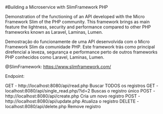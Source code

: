 #Building a Microservice with SlimFramework PHP

Demonstration of the functioning of an API developed with the Micro Framework Slim of the PHP community. This framework brings as main feature the lightness, security and performance compared to other PHP frameworks known as Laravel, Laminas, Lumen.

Demostração do funcionamente de uma API desenvolvida com o Micro Framework Slim da comunidade PHP. Este framework trás como principal direfencial a leveza, segurança e performance perto de outros frameworks PHP conhecidos como Laravel, Laminas, Lumen.

@SlimFramework: https://www.slimframework.com/

Endpoint:

GET - http://localhost:8080/api/read.php Buscar TODOS os registros
GET - localhost:8080/api/single_read.php/?id=2 Buscas o registro único
POST - http://localhost:8080/api/create.php Cria um novo registro
POST - http://localhost:8080/api/update.php Atualiza o registro
DELETE - localhost:8080/api/delete.php Remove registro